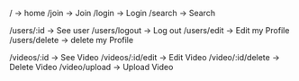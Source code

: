 / -> home
/join -> Join
/login -> Login
/search -> Search

/users/:id -> See user
/users/logout -> Log out
/users/edit -> Edit my Profile
/users/delete -> delete my Profile

/videos/:id -> See Video
/videos/:id/edit -> Edit Video
/video/:id/delete -> Delete Video
/video/upload -> Upload Video
